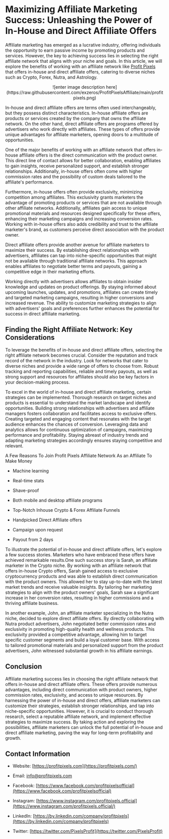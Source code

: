 # Maximizing Affiliate Marketing Success: Unleashing the Power of In-House and Direct Affiliate Offers

Affiliate marketing has emerged as a lucrative industry, offering individuals the opportunity to earn passive income by promoting products and services. However, the key to achieving success lies in selecting the right affiliate network that aligns with your niche and goals. In this article, we will explore the benefits of working with an affiliate network like [Profit Pixels](https://profitpixels.com/)  that offers in-house and direct affiliate offers, catering to diverse niches such as Crypto, Forex, Nutra, and Astrology.

<p align="center">![enter image description here](https://raw.githubusercontent.com/exzeros/ProfitPixelsAffiliate/main/profitpixels.png)</p>

In-house and direct affiliate offers are terms often used interchangeably, but they possess distinct characteristics. In-house affiliate offers are products or services created by the company that owns the affiliate network. On the other hand, direct affiliate offers are programs offered by advertisers who work directly with affiliates. These types of offers provide unique advantages for affiliate marketers, opening doors to a multitude of opportunities.

One of the major benefits of working with an affiliate network that offers in-house affiliate offers is the direct communication with the product owner. This direct line of contact allows for better collaboration, enabling affiliates to gain insights, receive personalized support, and establish stronger relationships. Additionally, in-house offers often come with higher commission rates and the possibility of custom deals tailored to the affiliate's performance.

Furthermore, in-house offers often provide exclusivity, minimizing competition among affiliates. This exclusivity grants marketers the advantage of promoting products or services that are not available through other affiliate networks. Additionally, affiliates gain access to unique promotional materials and resources designed specifically for these offers, enhancing their marketing campaigns and increasing conversion rates. Working with in-house offers also adds credibility and trust to the affiliate marketer's brand, as customers perceive direct association with the product owner.

Direct affiliate offers provide another avenue for affiliate marketers to maximize their success. By establishing direct relationships with advertisers, affiliates can tap into niche-specific opportunities that might not be available through traditional affiliate networks. This approach enables affiliates to negotiate better terms and payouts, gaining a competitive edge in their marketing efforts.

Working directly with advertisers allows affiliates to obtain insider knowledge and updates on product offerings. By staying informed about upcoming launches, updates, and promotions, affiliates can create timely and targeted marketing campaigns, resulting in higher conversions and increased revenue. The ability to customize marketing strategies to align with advertisers' goals and preferences further enhances the potential for success in direct affiliate marketing.

## Finding the Right Affiliate Network: Key Considerations

To leverage the benefits of in-house and direct affiliate offers, selecting the right affiliate network becomes crucial. Consider the reputation and track record of the network in the industry. Look for networks that cater to diverse niches and provide a wide range of offers to choose from. Robust tracking and reporting capabilities, reliable and timely payouts, as well as strong support and resources for affiliates should also be key factors in your decision-making process.

To excel in the world of in-house and direct affiliate marketing, certain strategies can be implemented. Thorough research on target niches and products is essential to understand the market landscape and identify opportunities. Building strong relationships with advertisers and affiliate managers fosters collaboration and facilitates access to exclusive offers. Creating targeted and engaging content that resonates with the target audience enhances the chances of conversion. Leveraging data and analytics allows for continuous optimization of campaigns, maximizing performance and profitability. Staying abreast of industry trends and adapting marketing strategies accordingly ensures staying competitive and relevant.

A Few Reasons To Join Profit Pixels Affiliate Network As an Affiliate To Make Money

-   Machine learning
    
-   Real-time stats
    
-   Shave-proof
    
-   Both mobile and desktop affiliate programs
    
-   Top-Notch Inhouse Crypto & Forex Affiliate Funnels
    
-   Handpicked Direct Affiliate offers
    
-   Campaign upon request
    
-   Payout from 2 days
    

To illustrate the potential of in-house and direct affiliate offers, let's explore a few success stories. Marketers who have embraced these offers have achieved remarkable results.One such success story is Sarah, an affiliate marketer in the Crypto niche. By working with an affiliate network that offers in-house Crypto offers, Sarah gained access to exclusive cryptocurrency products and was able to establish direct communication with the product owners. This allowed her to stay up-to-date with the latest market trends and receive valuable insights. By tailoring her marketing strategies to align with the product owners' goals, Sarah saw a significant increase in her conversion rates, resulting in higher commissions and a thriving affiliate business.

In another example, John, an affiliate marketer specializing in the Nutra niche, decided to explore direct affiliate offers. By directly collaborating with Nutra product advertisers, John negotiated better commission rates and exclusivity in promoting high-quality health and wellness products. This exclusivity provided a competitive advantage, allowing him to target specific customer segments and build a loyal customer base. With access to tailored promotional materials and personalized support from the product advertisers, John witnessed substantial growth in his affiliate earnings.

## Conclusion

Affiliate marketing success lies in choosing the right affiliate network that offers in-house and direct affiliate offers. These offers provide numerous advantages, including direct communication with product owners, higher commission rates, exclusivity, and access to unique resources. By harnessing the power of in-house and direct offers, affiliate marketers can customize their strategies, establish stronger relationships, and tap into niche-specific opportunities. However, it is crucial to conduct thorough research, select a reputable affiliate network, and implement effective strategies to maximize success. By taking action and exploring the possibilities, affiliate marketers can unlock the full potential of in-house and direct affiliate marketing, paving the way for long-term profitability and growth.

## Contact Information

-   Website:  [https://profitpixels.com](https://profitpixels.com/)
    
-   Email:  [info@profitpixels.com](mailto:info@profitpixels.com)
    
-   Facebook:  [https://www.facebook.com/profitpixelsofficial](https://www.facebook.com/profitpixelsofficial)
    
-   Instagram:  [https://www.instagram.com/profitpixels.official](https://www.instagram.com/profitpixels.official/)
    
-   LinkedIn:  [https://by.linkedin.com/company/profitpixels](https://by.linkedin.com/company/profitpixels)
    
-   Twitter:  [https://twitter.com/PixelsProfit](https://twitter.com/PixelsProfit)

